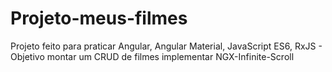 # Projeto-meus-filmes
Projeto feito para praticar Angular, Angular Material, JavaScript ES6, RxJS - Objetivo montar um CRUD de filmes implementar NGX-Infinite-Scroll 
